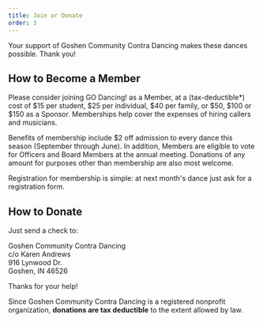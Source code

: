 ```yaml
---
title: Join or Donate
order: 3
---
```


Your support of Goshen Community Contra Dancing makes these dances possible. Thank you!

## How to Become a Member

Please consider joining GO Dancing! as a Member, at a (tax-deductible\*) cost of $15 per student, $25 per individual, $40 per family, or $50, $100 or $150 as a Sponsor. Memberships help cover the expenses of hiring callers and musicians.

Benefits of membership include $2 off admission to every dance this season (September through June). In addition, Members are eligible to vote for Officers and Board Members at the annual meeting. Donations of any amount for purposes other than membership are also most welcome.

Registration for membership is simple: at next month's dance just ask for a registration form.

## How to Donate

Just send a check to:

Goshen Community Contra Dancing<br>
c/o Karen Andrews<br>
916 Lynwood Dr.<br>
Goshen, IN 46526

Thanks for your help!

Since Goshen Community Contra Dancing is a registered nonprofit organization, **donations are tax deductible** to the extent allowed by law.